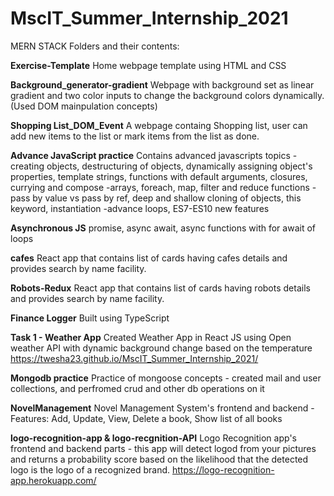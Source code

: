 # MscIT_Summer_Internship_2021
MERN STACK
Folders and their contents:

**Exercise-Template**
Home webpage template using HTML and CSS

**Background_generator-gradient**
Webpage with background set as linear gradient and two color inputs to change the background colors dynamically. (Used DOM mainpulation concepts)

**Shopping List_DOM_Event**
A webpage containg Shopping list, user can add new items to the list or mark items from the list as done.

**Advance JavaScript practice**
Contains advanced javascripts topics
-creating objects, destructuring of objects, dynamically assigning object's properties, template strings, functions with default arguments, closures, currying and compose
-arrays, foreach, map, filter and reduce functions
-pass by value vs pass by ref, deep and shallow cloning of objects, this keyword, instantiation
-advance loops, ES7-ES10 new features

**Asynchronous JS**
promise, async await, async functions with for await of loops

**cafes**
React app that contains list of cards having cafes details and provides search by name facility.


**Robots-Redux**
React app that contains list of cards having robots details and provides search by name facility.

**Finance Logger**
 Built using TypeScript
 
 
**Task 1 - Weather App**
Created Weather App in React JS using Open weather API with dynamic background change based on the temperature
https://twesha23.github.io/MscIT_Summer_Internship_2021/

**Mongodb practice**
Practice of mongoose concepts - created mail and user collections, and perfromed crud and other db operations on it

**NovelManagement**
Novel Management System's frontend and backend - Features: Add, Update, View, Delete a book, Show list of all books

**logo-recognition-app & logo-recgnition-API**
Logo Recognition app's frontend and backend parts - this app will detect logod from your pictures and returns a probability score based on the likelihood that the detected logo is the logo of a recognized brand.
https://logo-recognition-app.herokuapp.com/
